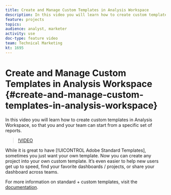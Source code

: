 ```yaml
---
title: Create and Manage Custom Templates in Analysis Workspace
description: In this video you will learn how to create custom templates in Analysis Workspace, so that you and your team can start from a specific set of reports.
feature: projects
topics: 
audience: analyst, marketer
activity: use
doc-type: feature video
team: Technical Marketing
kt: 1695
---
```


# Create and Manage Custom Templates in Analysis Workspace {#create-and-manage-custom-templates-in-analysis-workspace}

In this video you will learn how to create custom templates in Analysis Workspace, so that you and your team can start from a specific set of reports.

>[!VIDEO](https://video.tv.adobe.com/v/23231/?quality=12)

While it is great to have [!UICONTROL Adobe Standard Templates], sometimes you just want your own template. Now you can create any project into your own custom template. It’s even easier to help new users get up to speed, find your favorite dashboards / projects, or share your dashboard across teams.

For more information on standard + custom templates, visit the [documentation](https://marketing.adobe.com/resources/help/en_US/analytics/analysis-workspace/starter_projects.html).
